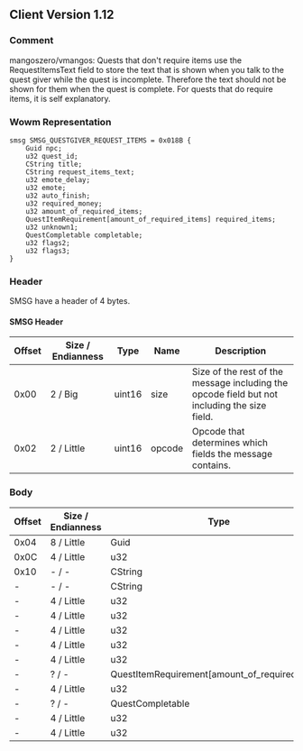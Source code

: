 ## Client Version 1.12

### Comment

mangoszero/vmangos: Quests that don't require items use the RequestItemsText field to store the text that is shown when you talk to the quest giver while the quest is incomplete. Therefore the text should not be shown for them when the quest is complete. For quests that do require items, it is self explanatory.

### Wowm Representation
```rust,ignore
smsg SMSG_QUESTGIVER_REQUEST_ITEMS = 0x018B {
    Guid npc;    
    u32 quest_id;    
    CString title;    
    CString request_items_text;    
    u32 emote_delay;    
    u32 emote;    
    u32 auto_finish;    
    u32 required_money;    
    u32 amount_of_required_items;    
    QuestItemRequirement[amount_of_required_items] required_items;    
    u32 unknown1;    
    QuestCompletable completable;    
    u32 flags2;    
    u32 flags3;    
}
```
### Header
SMSG have a header of 4 bytes.

#### SMSG Header
| Offset | Size / Endianness | Type   | Name   | Description |
| ------ | ----------------- | ------ | ------ | ----------- |
| 0x00   | 2 / Big           | uint16 | size   | Size of the rest of the message including the opcode field but not including the size field.|
| 0x02   | 2 / Little        | uint16 | opcode | Opcode that determines which fields the message contains.|
### Body
| Offset | Size / Endianness | Type | Name | Description |
| ------ | ----------------- | ---- | ---- | ----------- |
| 0x04 | 8 / Little | Guid | npc |  |
| 0x0C | 4 / Little | u32 | quest_id |  |
| 0x10 | - / - | CString | title |  |
| - | - / - | CString | request_items_text |  |
| - | 4 / Little | u32 | emote_delay |  |
| - | 4 / Little | u32 | emote |  |
| - | 4 / Little | u32 | auto_finish |  |
| - | 4 / Little | u32 | required_money |  |
| - | 4 / Little | u32 | amount_of_required_items |  |
| - | ? / - | QuestItemRequirement[amount_of_required_items] | required_items |  |
| - | 4 / Little | u32 | unknown1 |  |
| - | ? / - | QuestCompletable | completable |  |
| - | 4 / Little | u32 | flags2 |  |
| - | 4 / Little | u32 | flags3 |  |
